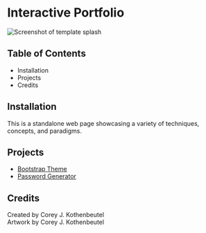 # Interactive Portfolio

![Screenshot of template splash](/images/screenshot-1.png)

## Table of Contents 
* Installation
* Projects
* Credits

## Installation
This is a standalone web page showcasing a variety of techniques, concepts, and paradigms.  

## Projects
* [Bootstrap Theme](https://cjkook.github.io/02-homework-bootstrap-portfolio/)
* [Password Generator](https://cjkook.github.io/interactive-portfolio/html/password-gen.html)

## Credits
Created by Corey J. Kothenbeutel<br/>
Artwork by Corey J. Kothenbeutel